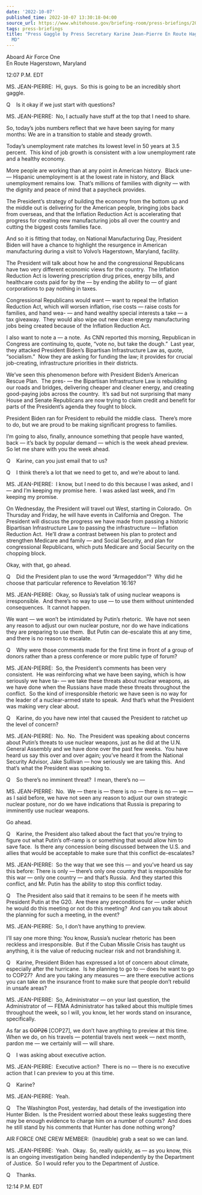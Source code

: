 ```yaml
---
date: '2022-10-07'
published_time: 2022-10-07 13:30:18-04:00
source_url: https://www.whitehouse.gov/briefing-room/press-briefings/2022/10/07/press-gaggle-by-press-secretary-karine-jean-pierre-en-route-hagerstown-md/
tags: press-briefings
title: "Press Gaggle by Press Secretary Karine Jean-Pierre En Route Hagerstown,\_\
  MD"
---
```

 
Aboard Air Force One  
En Route Hagerstown, Maryland

12:07 P.M. EDT  
  
MS. JEAN-PIERRE:  Hi, guys.  So this is going to be an incredibly short
gaggle.     
  
Q    Is it okay if we just start with questions?  
  
MS. JEAN-PIERRE:  No, I actually have stuff at the top that I need to
share.  
  
So, today’s jobs numbers reflect that we have been saying for many
months: We are in a transition to stable and steady growth.  
  
Today’s unemployment rate matches its lowest level in 50 years at 3.5
percent.  This kind of job growth is consistent with a low unemployment
rate and a healthy economy.  
  
More people are working than at any point in American history.  Black
une- — Hispanic unemployment is at the lowest rate in history, and Black
unemployment remains low.  That’s millions of families with dignity —
with the dignity and peace of mind that a paycheck provides.  
  
The President’s strategy of building the economy from the bottom up and
the middle out is delivering for the American people, bringing jobs back
from overseas, and that the Inflation Reduction Act is accelerating that
progress for creating new manufacturing jobs all over the country and
cutting the biggest costs families face.  
  
And so it is fitting that today, on National Manufacturing Day,
President Biden will have a chance to highlight the resurgence in
American manufacturing during a visit to Volvo’s Hagerstown, Maryland,
facility.  
  
The President will talk about how he and the congressional Republicans
have two very different economic views for the country.  The Inflation
Reduction Act is lowering prescription drug prices, energy bills, and
healthcare costs paid for by the — by ending the ability to — of giant
corporations to pay nothing in taxes.  
  
Congressional Republicans would want — want to repeal the Inflation
Reduction Act, which will worsen inflation, rise costs — raise costs for
families, and hand wea- — and hand wealthy special interests a take — a
tax giveaway.  They would also wipe out new clean energy manufacturing
jobs being created because of the Inflation Reduction Act.  
  
I also want to note a — a note.  As CNN reported this morning,
Republican in Congress are continuing to, quote, “vote no, but take the
dough.”  Last year, they attacked President Biden’s Bipartisan
Infrastructure Law as, quote, “socialism.”  Now they are asking for
funding the law; it provides for crucial job-creating, infrastructure
priorities in their districts.  
  
We’ve seen this phenomenon before with President Biden’s American Rescue
Plan.  The pres- — the Bipartisan Infrastructure Law is rebuilding our
roads and bridges, delivering cheaper and cleaner energy, and creating
good-paying jobs across the country.  It’s sad but not surprising that
many House and Senate Republicans are now trying to claim credit and
benefit for parts of the President’s agenda they fought to block.   
  
President Biden ran for President to rebuild the middle class.  There’s
more to do, but we are proud to be making significant progress to
families.   
  
I’m going to also, finally, announce something that people have wanted,
back — it’s back by popular demand — which is the week ahead preview. 
So let me share with you the week ahead.  
  
Q    Karine, can you just email that to us?   
  
Q    I think there’s a lot that we need to get to, and we’re about to
land.  
  
MS. JEAN-PIERRE:  I know, but I need to do this because I was asked, and
I — and I’m keeping my promise here.  I was asked last week, and I’m
keeping my promise.  
  
On Wednesday, the President will travel out West, starting in Colorado. 
On Thursday and Friday, he will have events in California and Oregon. 
The President will discuss the progress we have made from passing a
historic Bipartisan Infrastructure Law to passing the infrastructure —
Inflation Reduction Act.  He’ll draw a contrast between his plan to
protect and strengthen Medicare and family — and Social Security, and
plan for congressional Republicans, which puts Medicare and Social
Security on the chopping block.   
  
Okay, with that, go ahead.   
  
Q    Did the President plan to use the word “Armageddon”?  Why did he
choose that particular reference to Revelation 16:16?  
  
MS. JEAN-PIERRE:  Okay, so Russia’s talk of using nuclear weapons is
irresponsible.  And there’s no way to use — to use them without
unintended consequences.  It cannot happen.   
  
We want — we won’t be intimidated by Putin’s rhetoric.  We have not seen
any reason to adjust our own nuclear posture, nor do we have indications
they are preparing to use them.  But Putin can de-escalate this at any
time, and there is no reason to escalate.  
  
Q    Why were those comments made for the first time in front of a group
of donors rather than a press conference or more public type of forum?  
  
MS. JEAN-PIERRE:  So, the President’s comments has been very
consistent.  He was reinforcing what we have been saying, which is how
seriously we have ta- — we take these threats about nuclear weapons, as
we have done when the Russians have made these threats throughout the
conflict.  So the kind of irresponsible rhetoric we have seen is no way
for the leader of a nuclear-armed state to speak.  And that’s what the
President was making very clear about.  
  
Q    Karine, do you have new intel that caused the President to ratchet
up the level of concern?  
  
MS. JEAN-PIERRE:  No.  No.  The President was speaking about concerns
about Putin’s threats to use nuclear weapons, just as he did at the U.N.
General Assembly and we have done over the past few weeks.  You have
heard us say this over and over again; you’ve heard it from the National
Security Advisor, Jake Sullivan — how seriously we are taking this.  And
that’s what the President was speaking to.  
  
Q    So there’s no imminent threat?  I mean, there’s no —  
  
MS. JEAN-PIERRE:  No.  We — there is — there is no — there is no — we —
as I said before, we have not seen any reason to adjust our own
strategic nuclear posture, nor do we have indications that Russia is
preparing to imminently use nuclear weapons.  
  
Go ahead.  
  
Q    Karine, the President also talked about the fact that you’re trying
to figure out what Putin’s off-ramp is or something that would allow him
to save face.  Is there any concession being discussed between the U.S.
and allies that would be acceptable to make sure that this conflict
de-escalates?  
  
MS. JEAN-PIERRE:  So the way that we see this — and you’ve heard us say
this before: There is only — there’s only one country that is
responsible for this war — only one country — and that’s Russia.  And
they started this conflict, and Mr. Putin has the ability to stop this
conflict today.  
  
Q    The President also said that it remains to be seen if he meets with
President Putin at the G20.  Are there any preconditions for — under
which he would do this meeting or not do this meeting?  And can you talk
about the planning for such a meeting, in the event?  
  
MS. JEAN-PIERRE:  So, I don’t have anything to preview.   
  
I’ll say one more thing: You know, Russia’s nuclear rhetoric has been
reckless and irresponsible.  But if the Cuban Missile Crisis has taught
us anything, it is the value of reducing nuclear risk and not
brandishing it.   
  
Q    Karine, President Biden has expressed a lot of concern about
climate, especially after the hurricane.  Is he planning to go to — does
he want to go to COP27?  And are you taking any measures — are there
executive actions you can take on the insurance front to make sure that
people don’t rebuild in unsafe areas?  
  
MS. JEAN-PIERRE:  So, Administrator — on your last question, the
Administrator of — FEMA Administrator has talked about this multiple
times throughout the week, so I will, you know, let her words stand on
insurance, specifically.  
  
As far as <s>COP26</s> \[COP27\], we don’t have anything to preview at
this time.  When we do, on his travels — potential travels next week —
next month, pardon me — we certainly will — will share.  
  
Q    I was asking about executive action.  
  
MS. JEAN-PIERRE:  Executive action?  There is no — there is no executive
action that I can preview to you at this time.   
  
Q    Karine?  
  
MS. JEAN-PIERRE:  Yeah.  
  
Q    The Washington Post, yesterday, had details of the investigation
into Hunter Biden.  Is the President worried about these leaks
suggesting there may be enough evidence to charge him on a number of
counts?  And does he still stand by his comments that Hunter has done
nothing wrong?  
  
AIR FORCE ONE CREW MEMBER:  (Inaudible) grab a seat so we can land.   
  
MS. JEAN-PIERRE:  Yeah.  Okay.  So, really quickly, as — as you know,
this is an ongoing investigation being handled independently by the
Department of Justice.  So I would refer you to the Department of
Justice.  
  
Q    Thanks.  
  
12:14 P.M. EDT

